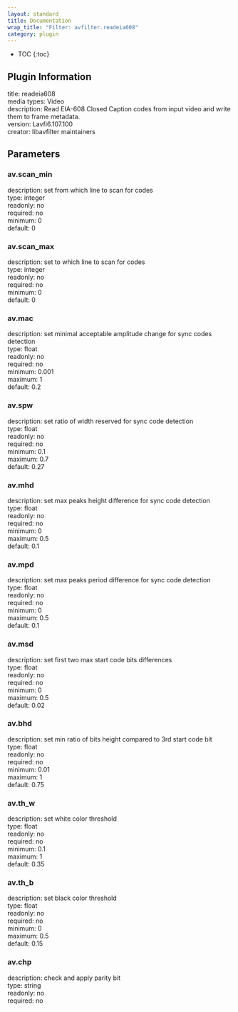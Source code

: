 ```yaml
---
layout: standard
title: Documentation
wrap_title: "Filter: avfilter.readeia608"
category: plugin
---
```

* TOC
{:toc}

## Plugin Information

title: readeia608  
media types:
Video  
description: Read EIA-608 Closed Caption codes from input video and write them to frame metadata.  
version: Lavfi6.107.100  
creator: libavfilter maintainers  

## Parameters

### av.scan_min

  
description:
set from which line to scan for codes  
type: integer  
readonly: no  
required: no  
minimum: 0  
default: 0  

### av.scan_max

  
description:
set to which line to scan for codes  
type: integer  
readonly: no  
required: no  
minimum: 0  
default: 0  

### av.mac

  
description:
set minimal acceptable amplitude change for sync codes detection  
type: float  
readonly: no  
required: no  
minimum: 0.001  
maximum: 1  
default: 0.2  

### av.spw

  
description:
set ratio of width reserved for sync code detection  
type: float  
readonly: no  
required: no  
minimum: 0.1  
maximum: 0.7  
default: 0.27  

### av.mhd

  
description:
set max peaks height difference for sync code detection  
type: float  
readonly: no  
required: no  
minimum: 0  
maximum: 0.5  
default: 0.1  

### av.mpd

  
description:
set max peaks period difference for sync code detection  
type: float  
readonly: no  
required: no  
minimum: 0  
maximum: 0.5  
default: 0.1  

### av.msd

  
description:
set first two max start code bits differences  
type: float  
readonly: no  
required: no  
minimum: 0  
maximum: 0.5  
default: 0.02  

### av.bhd

  
description:
set min ratio of bits height compared to 3rd start code bit  
type: float  
readonly: no  
required: no  
minimum: 0.01  
maximum: 1  
default: 0.75  

### av.th_w

  
description:
set white color threshold  
type: float  
readonly: no  
required: no  
minimum: 0.1  
maximum: 1  
default: 0.35  

### av.th_b

  
description:
set black color threshold  
type: float  
readonly: no  
required: no  
minimum: 0  
maximum: 0.5  
default: 0.15  

### av.chp

  
description:
check and apply parity bit  
type: string  
readonly: no  
required: no  

